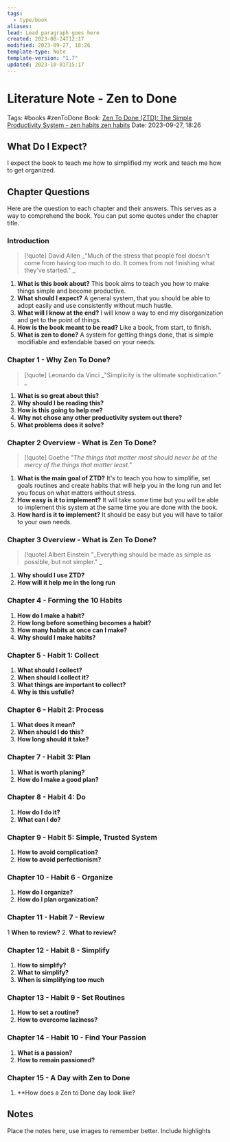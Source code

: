 ```yaml
---
tags:
  - type/book
aliases: 
lead: Lead paragraph goes here
created: 2023-08-24T12:17
modified: 2023-09-27, 18:26
template-type: Note
template-version: "1.7"
updated: 2023-10-01T15:17
---
```


# Literature Note - Zen to Done

Tags: #books #zenToDone
Book: [Zen To Done (ZTD): The Simple Productivity System - zen habits zen habits](https://zenhabits.net/zen-to-done-ztd-the-ultimate-simple-productivity-system/)
Date: 2023-09-27, 18:26

## What Do I Expect?

I expect the book to teach me how to simplified my work and teach me how to get organized.

## Chapter Questions

Here are the question to each chapter and their answers. This serves as a way to comprehend the book. You can put some quotes under the chapter title.

### Introduction

> [!quote]  David Allen
> _"Much of the stress that people feel doesn't come from having too much to do. It comes from not finishing what they've started." _ 

1. **What is this book about?**
This book aims to teach you how to make things simple and become productive. 
2. **What should I expect?** 
A general system, that you should be able to adopt easily and use consistently without much hustle. 
4. **What will I know at the end?** 
I will know a way to end my disorganization and get to the point of things. 
6. **How is the book meant to be read?**
Like a book, from start, to finish.
8. **What is zen to done?**
A system for getting things done, that is simple modifiable and extendable based on your needs.

### Chapter 1 - Why Zen To Done?

> [!quote]  Leonardo da Vinci
> _"Simplicity is the ultimate sophistication." _ 

1. **What is so great about this?**
2. **Why should I be reading this?**
3. **How is this going to help me?**
4. **Why not chose any other productivity system out there?**
5. **What problems does it solve?**

### Chapter 2 Overview - What is Zen To Done?

> [!quote] Goethe
> _"The things that matter most should never be at the mercy of the things that matter least."_

1. **What is the main goal of ZTD?**
It's to teach you how to simplifie, set goals routines and create habits that will help you in the long run and let you focus on what matters without stress. 
3. **How easy is it to implement?**
It will take some time but you will be able to implement this system at the same time you are done with the book.
5. **How hard is it to implement?**
It should be easy but you will have to tailor to your own needs.

### Chapter 3 Overview - What is Zen To Done?

> [!quote] Albert Einstein
> "_Everything should be made as simple as possible, but not simpler." _

1. **Why should I use ZTD?**
2. **How will it help me in the long run**

### Chapter 4 - Forming the 10 Habits

1. **How do I make a habit?**
2. **How long before something becomes a habit?**
3. **How many habits at once can I make?**
4. **Why should I make habits?**

### Chapter 5 - Habit 1: Collect

1. **What should I collect?**
2. **When should I collect it?**
3. **What things are important to collect?**
4. **Why is this usfulle?**

### Chapter 6 - Habit 2: Process

1. **What does it mean?**
2. **When should I do this?**
3. **How long should it take?**

### Chapter 7 - Habit 3: Plan

1. **What is worth planing?**
2. **How do I make a good plan?**

### Chapter 8 - Habit 4: Do

1. **How do I do it?**
2. **What can I do?**

### Chapter 9 - Habit 5: Simple, Trusted System

1. **How to avoid complication?**
2. **How to avoid perfectionism?**

### Chapter 10 - Habit 6 - Organize

1. **How do I organize?**
2. **How do I plan organization?**

### Chapter 11 - Habit 7 - Review

1 **When to review?**
2. **What to review?**

### Chapter 12 - Habit 8 - Simplify

1. **How to simplify?**
2. **What to simplify?**
3. **When is simplifying too much**

### Chapter 13 - Habit 9 - Set Routines

1. **How to set a routine?**
2. **How to overcome laziness?**

### Chapter 14 - Habit 10 - Find Your Passion

1. **What is a passion?**
2. **How to remain passioned?**

### Chapter 15 - A Day with Zen to Done

1. **How does a Zen to Done day look like?

## Notes

Place the notes here, use images to remember better. Include highlights 